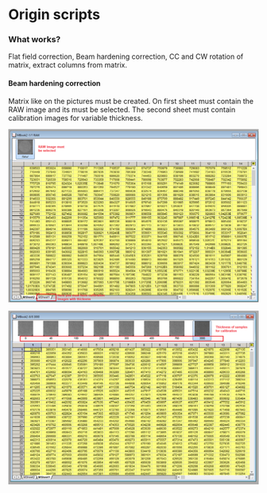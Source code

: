 # Origin scripts

### What works?

Flat field correction, Beam hardening correction, CC and CW rotation of matrix, extract columns from matrix.

#### Beam hardening correction

Matrix like on the pictures must be created.
On first sheet must contain the RAW image and its must be selected. The second sheet must contain calibration images for variable thickness.

![](/image/BH_example1.png "")

![](/image/BH_example2.png "")